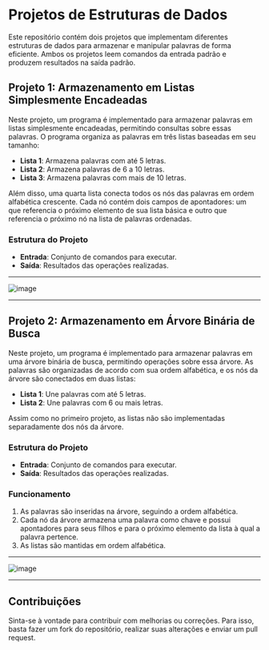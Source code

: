 # Projetos de Estruturas de Dados

Este repositório contém dois projetos que implementam diferentes estruturas de dados para armazenar e manipular palavras de forma eficiente. Ambos os projetos leem comandos da entrada padrão e produzem resultados na saída padrão.

## Projeto 1: Armazenamento em Listas Simplesmente Encadeadas

Neste projeto, um programa é implementado para armazenar palavras em listas simplesmente encadeadas, permitindo consultas sobre essas palavras. O programa organiza as palavras em três listas baseadas em seu tamanho:

- **Lista 1**: Armazena palavras com até 5 letras.
- **Lista 2**: Armazena palavras de 6 a 10 letras.
- **Lista 3**: Armazena palavras com mais de 10 letras.

Além disso, uma quarta lista conecta todos os nós das palavras em ordem alfabética crescente. Cada nó contém dois campos de apontadores: um que referencia o próximo elemento de sua lista básica e outro que referencia o próximo nó na lista de palavras ordenadas.

### Estrutura do Projeto

- **Entrada**: Conjunto de comandos para executar.
- **Saída**: Resultados das operações realizadas.

---

![image](https://github.com/user-attachments/assets/0a59aff8-a8cc-44bc-9467-d9cc0df98082)

---

## Projeto 2: Armazenamento em Árvore Binária de Busca

Neste projeto, um programa é implementado para armazenar palavras em uma árvore binária de busca, permitindo operações sobre essa árvore. As palavras são organizadas de acordo com sua ordem alfabética, e os nós da árvore são conectados em duas listas:

- **Lista 1**: Une palavras com até 5 letras.
- **Lista 2**: Une palavras com 6 ou mais letras.

Assim como no primeiro projeto, as listas não são implementadas separadamente dos nós da árvore.

### Estrutura do Projeto

- **Entrada**: Conjunto de comandos para executar.
- **Saída**: Resultados das operações realizadas.

### Funcionamento

1. As palavras são inseridas na árvore, seguindo a ordem alfabética.
2. Cada nó da árvore armazena uma palavra como chave e possui apontadores para seus filhos e para o próximo elemento da lista à qual a palavra pertence.
3. As listas são mantidas em ordem alfabética.

---

![image](https://github.com/user-attachments/assets/12fb79b9-7a4a-4a69-9c27-edaf9af9c81e)

---
## Contribuições

Sinta-se à vontade para contribuir com melhorias ou correções. Para isso, basta fazer um fork do repositório, realizar suas alterações e enviar um pull request.

